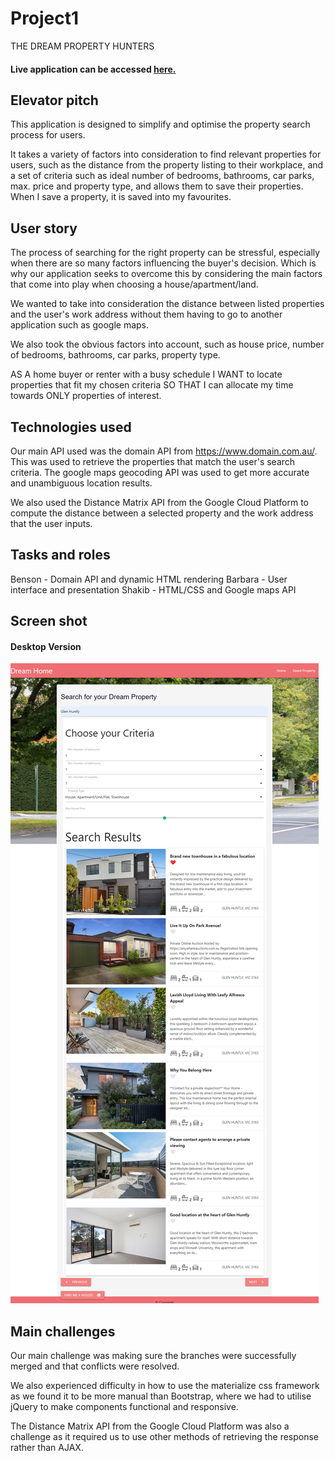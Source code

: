 # Project1
THE DREAM PROPERTY HUNTERS
#### Live application can be accessed [here.](https://bdcoelho.github.io/Project1/ "Live Weather Application")


## Elevator pitch
This application is designed to simplify and optimise the property search process for users. 

It takes a variety of factors into consideration to find relevant properties for users, such as the distance from the property listing to their workplace, and a set of criteria such as ideal number of bedrooms, bathrooms, car parks, max. price and property type, and allows them to save their properties. When I save a property, it is saved into my favourites. 

## User story
The process of searching for the right property can be stressful, especially when there are so many factors influencing the buyer's decision. Which is why our application seeks to overcome this by considering the main factors that come into play when choosing a house/apartment/land. 

We wanted to take into consideration the distance between listed properties and the user's work address without them having to go to another application such as google maps. 

We also took the obvious factors into account, such as house price, number of bedrooms, bathrooms, car parks, property type.

AS A home buyer or renter with a busy schedule
I WANT to locate properties that fit my chosen criteria
SO THAT I can allocate my time towards ONLY properties of interest. 

## Technologies used
Our main API used was the domain API from https://www.domain.com.au/. This was used to retrieve the properties that match the user's search criteria. The google maps geocoding API was used to get more accurate and unambiguous location results.

We also used the Distance Matrix API from the Google Cloud Platform to compute the distance between a selected property and the work address that the user inputs.

## Tasks and roles

Benson - Domain API and dynamic HTML rendering
Barbara - User interface and presentation 
Shakib - HTML/CSS and Google maps API


## Screen shot




#### Desktop Version

![Desktop Version](https://github.com/bdcoelho/Project1/blob/master/css/img/Desktop.png "Desktop Version")


## Main challenges
Our main challenge was making sure the branches were successfully merged and that conflicts were resolved. 

We also experienced difficulty in how to use the materialize css framework as we found it to be more manual than Bootstrap, where we had to utilise jQuery to make components functional and responsive. 

The Distance Matrix API from the Google Cloud Platform was also a challenge as it required us to use other methods of retrieving the response rather than AJAX. 

